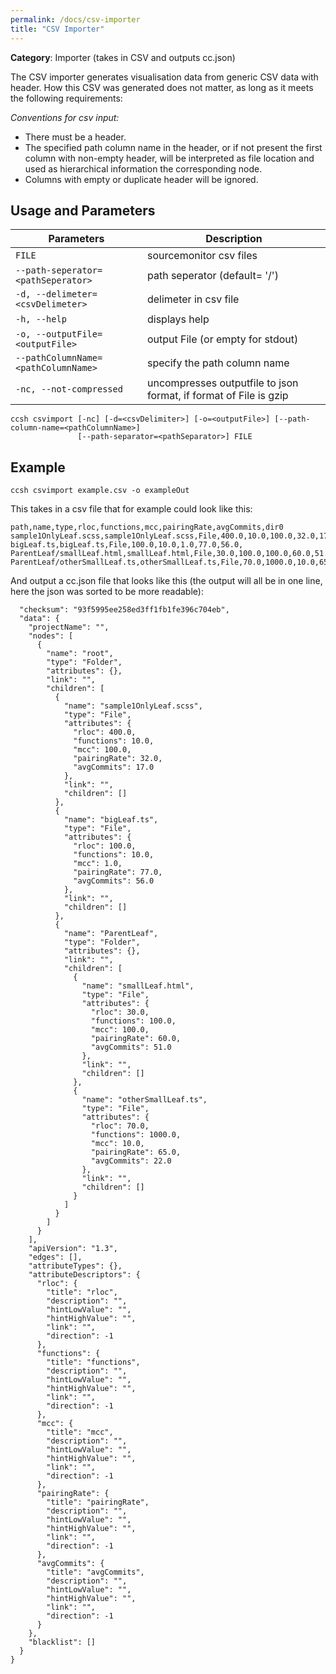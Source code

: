 ```yaml
---
permalink: /docs/csv-importer
title: "CSV Importer"
---
```


**Category**: Importer (takes in CSV and outputs cc.json)

The CSV importer generates visualisation data from generic CSV data with header. How this CSV was generated does not matter, as long as it meets the following requirements:

_Conventions for csv input:_

- There must be a header.
- The specified path column name in the header, or if not present the first column with non-empty header, will be interpreted as file location and used as hierarchical information the corresponding node.
- Columns with empty or duplicate header will be ignored.

## Usage and Parameters

| Parameters                          | Description                                                       |
| ----------------------------------- | ----------------------------------------------------------------- |
| `FILE`                              | sourcemonitor csv files                                           |
| `--path-seperator=<pathSeperator>`  | path seperator (default= '/')                                     |
| `-d, --delimeter=<csvDelimeter>`    | delimeter in csv file                                             |
| `-h, --help`                        | displays help                                                     |
| `-o, --outputFile=<outputFile>`     | output File (or empty for stdout)                                 |
| `--pathColumnName=<pathColumnName>` | specify the path column name                                      |
| `-nc, --not-compressed`             | uncompresses outputfile to json format, if format of File is gzip |

```
ccsh csvimport [-nc] [-d=<csvDelimiter>] [-o=<outputFile>] [--path-column-name=<pathColumnName>]
               [--path-separator=<pathSeparator>] FILE
```

## Example

```
ccsh csvimport example.csv -o exampleOut
```

This takes in a csv file that for example could look like this:

```
path,name,type,rloc,functions,mcc,pairingRate,avgCommits,dir0
sample1OnlyLeaf.scss,sample1OnlyLeaf.scss,File,400.0,10.0,100.0,32.0,17.0,
bigLeaf.ts,bigLeaf.ts,File,100.0,10.0,1.0,77.0,56.0,
ParentLeaf/smallLeaf.html,smallLeaf.html,File,30.0,100.0,100.0,60.0,51.0,ParentLeaf
ParentLeaf/otherSmallLeaf.ts,otherSmallLeaf.ts,File,70.0,1000.0,10.0,65.0,22.0,ParentLeaf
```

And output a cc.json file that looks like this (the output will all be in one line, here the json was sorted to be more readable):

```
  "checksum": "93f5995ee258ed3ff1fb1fe396c704eb",
  "data": {
    "projectName": "",
    "nodes": [
      {
        "name": "root",
        "type": "Folder",
        "attributes": {},
        "link": "",
        "children": [
          {
            "name": "sample1OnlyLeaf.scss",
            "type": "File",
            "attributes": {
              "rloc": 400.0,
              "functions": 10.0,
              "mcc": 100.0,
              "pairingRate": 32.0,
              "avgCommits": 17.0
            },
            "link": "",
            "children": []
          },
          {
            "name": "bigLeaf.ts",
            "type": "File",
            "attributes": {
              "rloc": 100.0,
              "functions": 10.0,
              "mcc": 1.0,
              "pairingRate": 77.0,
              "avgCommits": 56.0
            },
            "link": "",
            "children": []
          },
          {
            "name": "ParentLeaf",
            "type": "Folder",
            "attributes": {},
            "link": "",
            "children": [
              {
                "name": "smallLeaf.html",
                "type": "File",
                "attributes": {
                  "rloc": 30.0,
                  "functions": 100.0,
                  "mcc": 100.0,
                  "pairingRate": 60.0,
                  "avgCommits": 51.0
                },
                "link": "",
                "children": []
              },
              {
                "name": "otherSmallLeaf.ts",
                "type": "File",
                "attributes": {
                  "rloc": 70.0,
                  "functions": 1000.0,
                  "mcc": 10.0,
                  "pairingRate": 65.0,
                  "avgCommits": 22.0
                },
                "link": "",
                "children": []
              }
            ]
          }
        ]
      }
    ],
    "apiVersion": "1.3",
    "edges": [],
    "attributeTypes": {},
    "attributeDescriptors": {
      "rloc": {
        "title": "rloc",
        "description": "",
        "hintLowValue": "",
        "hintHighValue": "",
        "link": "",
        "direction": -1
      },
      "functions": {
        "title": "functions",
        "description": "",
        "hintLowValue": "",
        "hintHighValue": "",
        "link": "",
        "direction": -1
      },
      "mcc": {
        "title": "mcc",
        "description": "",
        "hintLowValue": "",
        "hintHighValue": "",
        "link": "",
        "direction": -1
      },
      "pairingRate": {
        "title": "pairingRate",
        "description": "",
        "hintLowValue": "",
        "hintHighValue": "",
        "link": "",
        "direction": -1
      },
      "avgCommits": {
        "title": "avgCommits",
        "description": "",
        "hintLowValue": "",
        "hintHighValue": "",
        "link": "",
        "direction": -1
      }
    },
    "blacklist": []
  }
}
```
